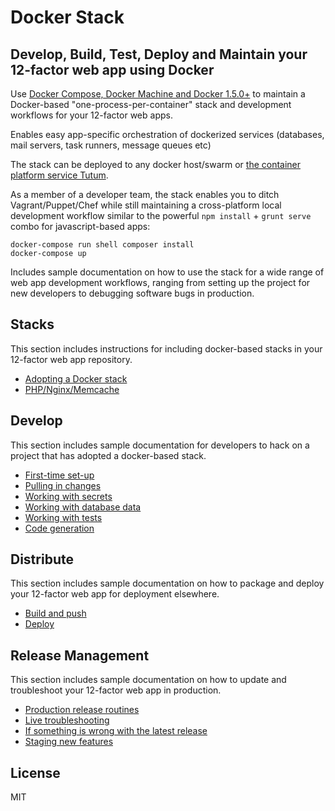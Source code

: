 Docker Stack
=========================================================================================

## Develop, Build, Test, Deploy and Maintain your 12-factor web app using Docker

Use [Docker Compose, Docker Machine and Docker 1.5.0+](http://blog.docker.com/2014/12/announcing-docker-machine-swarm-and-compose-for-orchestrating-distributed-apps/) to maintain a Docker-based "one-process-per-container" stack and development workflows for your 12-factor web apps.

Enables easy app-specific orchestration of dockerized services (databases, mail servers, task runners, message queues etc)

The stack can be deployed to any docker host/swarm or [the container platform service Tutum](https://tutum.io).

As a member of a developer team, the stack enables you to ditch Vagrant/Puppet/Chef while still maintaining a cross-platform local development workflow similar to the powerful `npm install` + `grunt serve` combo for javascript-based apps:

    docker-compose run shell composer install
    docker-compose up

Includes sample documentation on how to use the stack for a wide range of web app development workflows, ranging from setting up the project for new developers to debugging software bugs in production.

Stacks
------

This section includes instructions for including docker-based stacks in your 12-factor web app repository.

- [Adopting a Docker stack](docs/10-stacks-adopting-a-docker-stack.md)
- [PHP/Nginx/Memcache](docs/11-stacks-php-nginx-memcache.md)

Develop
-------

This section includes sample documentation for developers to hack on a project that has adopted a docker-based stack.

- [First-time set-up](docs/21-local-dev-first-time-set-up.md)
- [Pulling in changes](docs/21-local-dev-pulling-in-changes.md)
- [Working with secrets](docs/22-local-dev-working-with-secrets.md)
- [Working with database data](docs/23-local-dev-working-with-database-data.md)
- [Working with tests](docs/24-local-dev-working-with-tests.md)
- [Code generation](docs/25-local-dev-code-generation.md)

Distribute
----------

This section includes sample documentation on how to package and deploy your 12-factor web app for deployment elsewhere.

- [Build and push](docs/51-distribute-build-and-push.md)
- [Deploy](docs/52-distribute-deploy.md)

Release Management
------------------

This section includes sample documentation on how to update and troubleshoot your 12-factor web app in production.

- [Production release routines](docs/60-release-routines.md)
- [Live troubleshooting](docs/61-live-troubleshooting.md)
- [If something is wrong with the latest release](docs/62-if-something-is-wrong-with-the-latest-release.md)
- [Staging new features](docs/63-staging-new-features.md)

License
-------

MIT